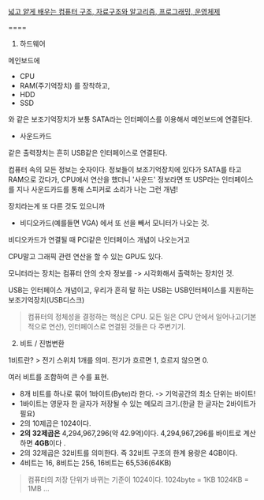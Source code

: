 [넓고 얕게 배우는 컴퓨터 구조, 자료구조와 알고리즘, 프로그래밍, 운영체제](https://www.youtube.com/playlist?list=PLXvgR_grOs1BQCziQ_MpM877BdBxwbMzA)

====

1. 하드웨어

메인보드에 
- CPU
- RAM(주기억장치) 를 장착하고, 
- HDD
- SSD

와 같은 보조기억장치가 보통 SATA라는 인터페이스를 이용해서 메인보드에 연결된다. 

- 사운드카드

같은 출력장치는 흔히 USB같은 인터페이스로 연결된다. 

컴퓨터 속의 모든 정보는 숫자이다. 
정보들이 보조기억장치에 있다가 SATA를 타고 RAM으로 갔다가, CPU에서 연산을 했더니 '사운드' 정보라면 또 USP라는 인터페이스를 지나 사운드카드를 통해 스피커로 소리가 나는 그런 개념!

장치라는게 또 다른 것도 있으니까
- 비디오카드(예를들면 VGA)
에서 또 선을 빼서 모니터가 나오는 것.

비디오카드가 연결될 때 PCI같은 인터페이스 개념이 나오는거고

CPU말고 그래픽 관련 연산을 할 수 있는 GPU도 있다.

모니터라는 장치는 컴퓨터 안의 숫자 정보를 -> 시각화해서 출력하는 장치인 것.

USB는 인터페이스 개념이고, 우리가 흔히 말 하는 USB는 USB인터페이스를 지원하는 보조기억장치(USB디스크)


> 컴퓨터의 정체성을 결정하는 핵심은 CPU.
모든 일은 CPU 안에서 일어나고(기본적으로 연산), 인터페이스로 연결된 것들은 다 주변기기.

2. 비트 / 진법변환

1비트란? > 전기 스위치 1개를 의미.
전기가 흐르면 1, 흐르지 않으면 0.

여러 비트를 조합하여 큰 수를 표현. 

* 8개 비트를 하나로 묶어 1바이트(Byte)라 한다. -> 기억공간의 최소 단위는 바이트!
* 1바이트는 영문자 한 글자가 저장될 수 있는 메모리 크기.(한글 한 글자는 2바이트가 필요)
* 2의 10제곱은 1024이다.
* **2의 32제곱은** 4,294,967,296(약 42.9억)이다. 4,294,967,296를 바이트로 계산하면 **4GB**이다 .
* 2의 32제곱은 32비트를 의미한다. 즉 32비트 구조의 한계 용량은 4GB이다.
* 4비트는 16, 8비트는 256, 16비트는 65,536(64KB)

> 컴퓨터의 저장 단위가 바뀌는 기준이  1024이다. 
> 1024byte = 1KB
> 1024KB = 1MB ...





